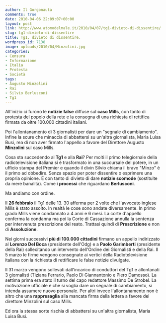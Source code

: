 ```yaml
---
author: Il Gorgonauta
comments: true
date: 2010-04-06 22:09:07+00:00
layout: post
link: http://www.atomodelmale.it/2010/04/07/tg1-divieto-di-dissentire/
slug: tg1-divieto-di-dissentire
title: Tg1, divieto di dissentire.
wordpress_id: 7138
image: uploads/2010/04/Minzolini.jpg
categories:
- Censura
- Informazione
- Italia
- Protesta
- Società
tags:
- Augusto Minzolini
- Rai
- Silvio Berlusconi
- Tg1
---
```


All'inizio ci furono le **notizie false** diffuse sul **caso Mills**, con tanto di protesta del popolo della rete e la consegna di una richiesta di rettifica firmata da oltre 100.000 cittadini italiani.

Poi l'allontanamento di 3 giornalisti per dare un "segnale di cambiamento". Infine la scure che minaccia di abbattersi su un'altra giornalista, Maria Luisa Busi, rea di non aver firmato l'appello a favore del Direttore Augusto **Minzolini** sul caso Mills.

Cosa sta succedendo al **Tg1** e alla **Rai**? Per molti il primo telegiornale della radiotelevisione italiana si è trasformato in una succursale del potere, in un ufficio stampa del Premier e quando il divin Silvio chiama il bravo "Minzo" è il primo ad obbedire. Senza spazio per poter dissentire o esprimere una propria opinione. E con tanto di divieto di dare **notizie scomode** (sostituite da mere banalità). Come i **processi** che riguardano **Berlusconi**.

Ma andiamo con ordine.

Il **26 febbraio** il Tg1 delle 13. 30 afferma per 2 volte che l'avvocato inglese Mills è stato assolto. In realtà le cose sono andate diversamente. In primo grado Mills viene condannato a 4 anni e 6 mesi. La corte d'appello conferma la condanna ma poi la Corte di Cassazione annulla la sentenza per intervenuta prescrizione del reato. Trattasi quindi di **Prescrizione** e non di **Assoluzione**.

Nei giorni successivi **più di 100.000 cittadini** firmano un appello indirizzato al **Lorenzo Del Boca** (presidente dell'Odg) e a **Paolo Garimberti** (presidente della Rai) sollecitando un intervento dell'Ordine dei Giornalisti e della Rai. Il 5 marzo le firme vengono consegnate ai vertici della Radiotelevisione italiana con la richiesta di rettificare le false notizie divulgate.

Il 31 marzo vengono sollevati dall'incarico di conduttori del Tg1 e allontanati 3 giornalisti (Tiziana Ferrario, Paolo Di Giannantonio e Piero Damosso). La settima prima era stato il turno del capo redattore Massimo De Strobel. La motivazione ufficiale è che si voglia dare un segnale di cambiamento, si intenda assumere nuovo personale. Per altri invece l'allontanamento non è altro che una **rappresaglia** alla mancata firma della lettera a favore del direttore Minzolini sul caso Mills.

Ed ora la stessa sorte rischia di abbattersi su un'altra giornalista, Maria Luisa Busi.
